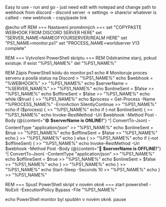 Easy to use - run and go - just need edit with notepad and change path to webhook from discord - discord server -> settings -> share/or whatever is callled - new webhook -  copy/paste link



@echo off
REM === Nastavení proměnných ===
set "COPYPASTE WEBHOOK FROM DISCORD SERVER HERE"
set "SERVER_NAME=NAMEOFYOURSERVER/REALM HERE"
set "PS1_NAME=monitor.ps1"
set "PROCESS_NAME=worldserver V13 complete"

REM === Vytvoření PowerShell skriptu ===
REM Odstraníme starý, pokud existuje:
if exist "%PS1_NAME%" del "%PS1_NAME%"

REM Zápis PowerShell kódu do monitor.ps1
echo # Monitoruje proces serveru a posílá status na Discord > "%PS1_NAME%"
echo $webhook = "%WEBHOOK%" >> "%PS1_NAME%"
echo $serverName = "%SERVER_NAME%" >> "%PS1_NAME%"
echo $onlineSent = $false >> "%PS1_NAME%"
echo $offlineSent = $false >> "%PS1_NAME%"
echo while ($true) { >> "%PS1_NAME%"
echo     $process = Get-Process -Name "%PROCESS_NAME%" -ErrorAction SilentlyContinue >> "%PS1_NAME%"
echo     if ($process) { >> "%PS1_NAME%"
echo         if (-not $onlineSent) { >> "%PS1_NAME%"
echo             Invoke-RestMethod -Uri $webhook -Method Post -Body (@{content=":green_circle: **$serverName is ONLINE!**"} ^| ConvertTo-Json) -ContentType "application/json" >> "%PS1_NAME%"
echo             $onlineSent = $true >> "%PS1_NAME%"
echo             $offlineSent = $false >> "%PS1_NAME%"
echo         } >> "%PS1_NAME%"
echo     } else { >> "%PS1_NAME%"
echo         if (-not $offlineSent) { >> "%PS1_NAME%"
echo             Invoke-RestMethod -Uri $webhook -Method Post -Body (@{content=":red_circle: **$serverName is OFFLINE!**"} ^| ConvertTo-Json) -ContentType "application/json" >> "%PS1_NAME%"
echo             $offlineSent = $true >> "%PS1_NAME%"
echo             $onlineSent = $false >> "%PS1_NAME%"
echo         } >> "%PS1_NAME%"
echo     } >> "%PS1_NAME%"
echo     Start-Sleep -Seconds 10 >> "%PS1_NAME%"
echo } >> "%PS1_NAME%"

REM === Spusť PowerShell skript v novém okně ===
start powershell -NoExit -ExecutionPolicy Bypass -File "%PS1_NAME%"

echo PowerShell monitor byl spuštěn v novém okně.
pause
